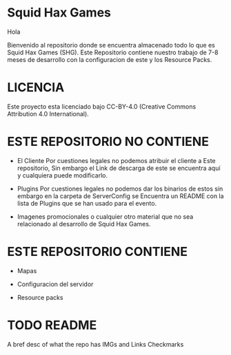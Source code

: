 # Squid Hax Games

Hola

Bienvenido al repositorio donde se encuentra almacenado todo lo que es Squid Hax Games (SHG).
Este Repositorio contiene nuestro trabajo de 7-8 meses de desarrollo con la configuracion de este y los Resource Packs.

# LICENCIA

Este proyecto esta licenciado bajo CC-BY-4.0 (Creative Commons Attribution 4.0 International).

# ESTE REPOSITORIO NO CONTIENE

- El Cliente
Por cuestiones legales no podemos atribuir el cliente a Este repositorio, Sin embargo el Link de descarga de este se encuentra aquí y cualquiera puede modificarlo.

- Plugins
Por cuestiones legales no podemos dar los binarios de estos sin embargo en la carpeta de ServerConfig se Encuentra un README con la lista de Plugins que se han usado para el evento.

- Imagenes promocionales o cualquier otro material que no sea relacionado al desarrollo de Squid Hax Games.

# ESTE REPOSITORIO CONTIENE

- Mapas

- Configuracion del servidor

- Resource packs

# TODO README

A bref desc of what the repo has
IMGs and Links
Checkmarks
